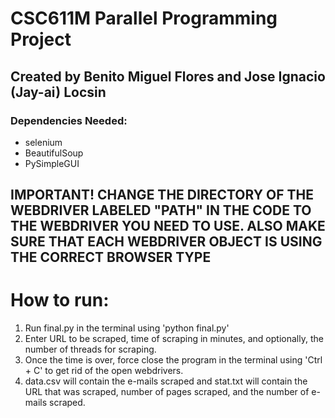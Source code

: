 # CSC611M Parallel Programming Project
## Created by Benito Miguel Flores and Jose Ignacio (Jay-ai) Locsin
 
### Dependencies Needed:
* selenium
* BeautifulSoup
* PySimpleGUI

## IMPORTANT! CHANGE THE DIRECTORY OF THE WEBDRIVER LABELED "PATH" IN THE CODE TO THE WEBDRIVER YOU NEED TO USE. ALSO MAKE SURE THAT EACH WEBDRIVER OBJECT IS USING THE CORRECT BROWSER TYPE

# How to run:
1. Run final.py in the terminal using 'python final.py'
2. Enter URL to be scraped, time of scraping in minutes, and optionally, the number of threads for scraping.
3. Once the time is over, force close the program in the terminal using 'Ctrl + C' to get rid of the open webdrivers.
4. data.csv will contain the e-mails scraped and stat.txt will contain the URL that was scraped, number of pages scraped, and the number of e-mails scraped.
